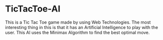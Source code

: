 # TicTacToe-AI
This is a Tic Tac Toe game made by using Web Technologies. The most interesting thing in this is that it has an Artificial Intelligence to play with the user. This AI uses the Minimax Algorithm to find the best optimal move.
